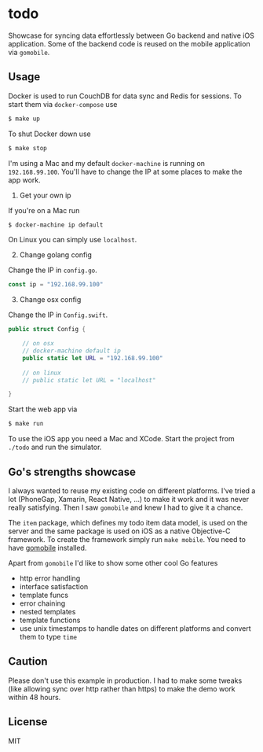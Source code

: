 
# todo

Showcase for syncing data effortlessly between Go backend and native iOS application. Some of the backend code is reused on the mobile application via `gomobile`.

## Usage

Docker is used to run CouchDB for data sync and Redis for sessions. To start them via `docker-compose` use

```bash
$ make up
```

To shut Docker down use

```bash
$ make stop
```

I'm using a Mac and my default `docker-machine` is running on `192.168.99.100`. You'll have to change the IP at some places to make the app work.

1. Get your own ip

If you're on a Mac run

```bash
$ docker-machine ip default
```

On Linux you can simply use `localhost`.

2. Change golang config

Change the IP in `config.go`.

```go
const ip = "192.168.99.100"
```

3. Change osx config

Change the IP in `Config.swift`.

```swift
public struct Config {

    // on osx
    // docker-machine default ip
    public static let URL = "192.168.99.100"
    
    // on linux
    // public static let URL = "localhost"

}
```

Start the web app via

```bash
$ make run
```

To use the iOS app you need a Mac and XCode. Start the project from `./todo` and run the simulator.

## Go's strengths showcase

I always wanted to reuse my existing code on different platforms. I've tried a lot (PhoneGap, Xamarin, React Native, ...) to make it work and it was never really satisfying. Then I saw `gomobile` and knew I had to give it a chance.

The `item` package, which defines my todo item data model, is used on the server and the same package is used on iOS as a native Objective-C framework. To create the framework simply run `make mobile`. You need to have [gomobile](https://github.com/golang/go/wiki/Mobile) installed.

Apart from `gomobile` I'd like to show some other cool Go features

- http error handling
- interface satisfaction
- template funcs
- error chaining
- nested templates
- template functions
- use unix timestamps to handle dates on different platforms and convert them to type `time`

## Caution

Please don't use this example in production. I had to make some tweaks (like allowing sync over http rather than https) to make the demo work within 48 hours.

## License

MIT
